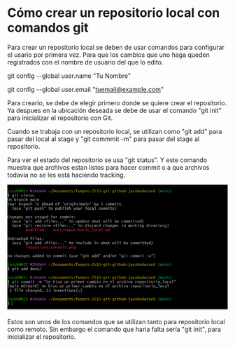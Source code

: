 # Cómo crear un repositorio local con comandos git

Para crear un repositorio local se deben de usar comandos para configurar el usario por primera vez. Para que los cambios que uno haga queden registrados con el nombre de usuario del que lo edito.

git config --global user.name "Tu Nombre"

git config --global user.email "tuemail@example.com"

Para crearlo, se debe de elegir primero donde se quiere crear el repositorio. Ya despues en la ubicación deseada se debe de usar el comando "git init" para inicializar el repositorio con Git.

Cuando se trabaja con un repositorio local, se utilizan como "git add" para pasar del local al stage y "git commmit -m" para pasar del stage al repositorio.

Para ver el estado del repositorio se usa "git status". Y este comando muestra que archivos estan listos para hacer commit o a que archivos todavia no se les está haciendo tracking.

![foto](repositorio_local.png)

Estos son unos de los comandos que se utilizan tanto para repositorio local como remoto. Sin embargo el comando que haria falta sería "git init", para inicializar el repositorio.